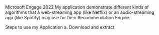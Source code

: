 Microsoft Engage 2022
My application demonstrate different kinds of algorithms that a web-streaming app (like Netflix) or an audio-streaming app (like Spotify) may use for
their Recommendation Engine.

Steps to use my Application
  a. Download and extract
